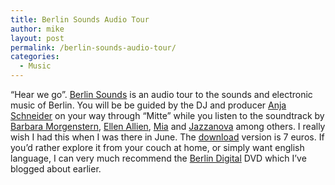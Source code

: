 ```yaml
---
title: Berlin Sounds Audio Tour
author: mike
layout: post
permalink: /berlin-sounds-audio-tour/
categories:
  - Music
---
```

&#8220;Hear we go&#8221;. [Berlin Sounds][1] is an audio tour to the sounds and electronic music of Berlin. You will be be guided by the DJ and producer [Anja Schneider][2] on your way through &#8220;Mitte&#8221; while you listen to the soundtrack by [Barbara Morgenstern][3], [Ellen Allien][4], [Mia][5] and [Jazzanova][6] among others. I really wish I had this when I was there in June. The [download][7] version is 7 euros. If you&#8217;d rather explore it from your couch at home, or simply want english language, I can very much recommend the [Berlin Digital][8] DVD which I&#8217;ve blogged about earlier.

 [1]: http://www.megaeinsverlag.de/stadtspaziergang/berlinsounds.htm
 [2]: http://www.hysteria-berlin.de/anja/index.html
 [3]: http://www.barbaramorgenstern.de
 [4]: http://www.ellenallien.de
 [5]: http://www.angefangen.de
 [6]: http://www.sonarkollektiv.de/
 [7]: http://soforthoeren.de/product_info.php?products_id=629
 [8]: http://www.redvolume.com/archives/2004/09/20/berlin-digital/